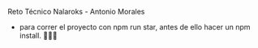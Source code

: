 Reto Técnico Nalaroks - Antonio Morales

- para correr el proyecto con npm run star, antes de ello hacer un npm install. 👨🏻‍💻

